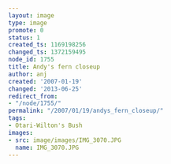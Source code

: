 ```yaml
---
layout: image
type: image
promote: 0
status: 1
created_ts: 1169198256
changed_ts: 1372159495
node_id: 1755
title: Andy's fern closeup
author: anj
created: '2007-01-19'
changed: '2013-06-25'
redirect_from:
- "/node/1755/"
permalink: "/2007/01/19/andys_fern_closeup/"
tags:
- Otari-Wilton's Bush
images:
- src: image/images/IMG_3070.JPG
  name: IMG_3070.JPG
---
```


